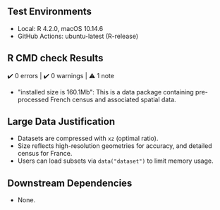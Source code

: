 ## Test Environments
- Local: R 4.2.0, macOS 10.14.6
- GitHub Actions: ubuntu-latest (R-release)

## R CMD check Results
✔️ 0 errors | ✔️ 0 warnings | ⚠️ 1 note
* "installed size is 160.1Mb": This is a data package containing pre-processed French census and associated spatial data.

## Large Data Justification
- Datasets are compressed with `xz` (optimal ratio).
- Size reflects high-resolution geometries for accuracy, and detailed census for France.
- Users can load subsets via `data("dataset")` to limit memory usage.

## Downstream Dependencies
- None.
